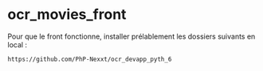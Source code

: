 # ocr_movies_front

Pour que le front fonctionne, installer prélablement les dossiers suivants en local :

`https://github.com/PhP-Nexxt/ocr_devapp_pyth_6`



